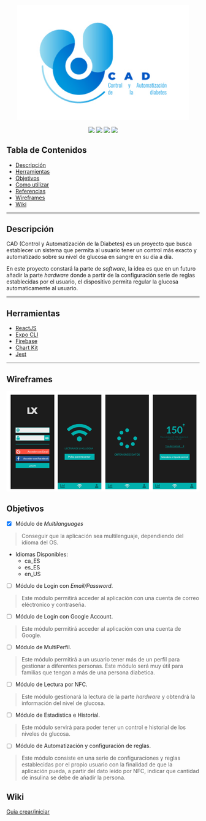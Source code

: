 <p align="center">
  <img src="https://github.com/LexFTW/CAD/blob/master/images/CAD_Logo.jpg" width="450">
</p>

<p align="center">
  <img src="https://img.shields.io/badge/npm-6.4.1-blue" />
  <img src="https://img.shields.io/badge/react_native-0.61.4-green" />
  <img src="https://img.shields.io/badge/react_native_cli-2.0.1-green" />
  <a href="#" alt="GitHub Followers">
    <img src="https://img.shields.io/github/followers/LexFTW?style=social" />
  </a>
</p>

## Tabla de Contenidos

- [Descripción](#descripción)
- [Herramientas](#herramientas)
- [Objetivos](#objetivos)
- [Como utilizar](#how-to-use)
- [Referencias](#references)
- [Wireframes](#references)
- [Wiki](#wiki)

---

## Descripción
CAD (Control y Automatización de la Diabetes) es un proyecto que busca establecer un sistema que permita al usuario tener un control más exacto y automatizado sobre su nivel de glucosa en sangre en su día a día.

En este proyecto constará la parte de *software*, la idea es que en un futuro añadir la parte *hardware* donde a partir de la configuración serie de reglas establecidas por el usuario, el dispositivo permita regular la glucosa automaticamente al usuario.

---

## Herramientas

- <a href="https://reactjs.org/" target="_blank">ReactJS</a>
- <a href="https://expo.io/" target="_blank">Expo CLI</a>
- <a href="https://firebase.google.com/" target="_blank">Firebase</a>
- <a href="https://www.npmjs.com/package/react-native-chart-kit" target="_blank">Chart Kit</a>
- <a href="https://jestjs.io/" target="_blank">Jest</a>

---
## Wireframes
<p align="center">
  <img src="https://github.com/LexFTW/CAD/blob/master/images/Wireframe.png" />
</p>

## Objetivos
- [x] Módulo de *Multilanguages*
> Conseguir que la aplicación sea multilenguaje, dependiendo del idioma del OS.
- Idiomas Disponibles:
  - ca_ES
  - es_ES
  - en_US

- [ ] Módulo de Login con *Email/Password*.
> Este módulo permitirá acceder al aplicación con una cuenta de correo eléctronico y contraseña.

- [ ] Módulo de Login con Google Account.
> Este módulo permitirá acceder al aplicación con una cuenta de Google.

- [ ] Módulo de MultiPerfil.
> Este módulo permitirá a un usuario tener más de un perfil para gestionar a diferentes personas. Este módulo será muy útil para familias que tengan a más de una persona diabetica.

- [ ] Módulo de Lectura por NFC.
> Este módulo gestionará la lectura de la parte *hardware* y obtendrá la información del nivel de glucosa.

- [ ] Módulo de Estadistica e Historial.
> Este módulo servirá para poder tener un control e historial de los niveles de glucosa.

- [ ] Módulo de Automatización y configuración de reglas.
> Este módulo consiste en una serie de configuraciones y reglas establecidas por el propio usuario con la finalidad de que la aplicación pueda, a partir del dato leído por NFC, indicar que cantidad de insulina se debe de añadir la persona.

## Wiki
<a href='https://github.com/LexFTW/CAD/blob/master/Guia%20para%20crear-iniciar%20proyecto%20React%20Nativo.txt'>Guia crear/iniciar</a>
